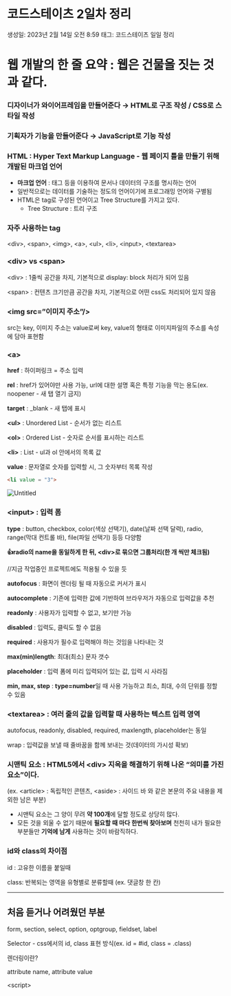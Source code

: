 # 코드스테이츠 2일차 정리

생성일: 2023년 2월 14일 오전 8:59
태그: 코드스테이츠 일일 정리

# 웹 개발의 한 줄 요약 : 웹은 건물을 짓는 것과 같다.

### 디자이너가 와이어프레임을 만들어준다 → HTML로 구조 작성 / CSS로 스타일 작성

### 기획자가 기능을 만들어준다 → JavaScript로 기능 작성

### HTML : Hyper Text Markup Language - 웹 페이지 틀을 만들기 위해 개발된 마크업 언어

- **마크업 언어** : 태그 등을 이용하여 문서나 데이터의 구조를 명시하는 언어
- 일반적으로는 데이터를 기술하는 정도의 언어이기에 프로그래밍 언어와 구별됨
- HTML은 tag로 구성된 언어이고 Tree Structure를 가지고 있다.
    - Tree Structure : 트리 구조

### 자주 사용하는 tag

<div\>, <span\>, <img\>, <a\>, <ul\>, <li\>, <input\>, <textarea\>

### <div\> vs <span\>

<div\> : 1줄씩 공간을 차지, 기본적으로 display: block 처리가 되어 있음

<span\> : 컨텐츠 크기만큼 공간을 차지, 기본적으로 어떤 css도 처리되어 있지 않음

### <img src=”이미지 주소”/>

src는 key, 이미지 주소는 value로써 key, value의 형태로 이미지파일의 주소를 속성에 담아 표현함

### <a\>

**href** : 하이퍼링크 = 주소 입력

**rel** : href가 있어야만 사용 가능, url에 대한 설명 혹은 특정 기능을 막는 용도(ex. noopener - 새 탭 열기 금지)

**target** : _blank - 새 탭에 표시

**<ul\>** : Unordered List - 순서가 없는 리스트

**<ol\>** : Ordered List - 숫자로 순서를 표시하는 리스트

**<li\>** : List - ul과 ol 안에서의 목록 값

**value** : 문자열로 숫자를 입력할 시, 그 숫자부터 목록 작성 

```html
<li value = "3">
```
![Untitled](https://user-images.githubusercontent.com/100808381/218663685-28d08546-f2bc-4ce6-858c-ce443f98142f.png)



### <input\> : 입력 폼

**type** : button, checkbox, color(색상 선택기), date(날짜 선택 달력), radio, range(막대 컨트롤 바), file(파일 선택기) 등등 다양함

**👍radio의 name을 동일하게 한 뒤, <div\>로 묶으면 그룹처리(한 개 씩만 체크됨)**

//지금 작업중인 프로젝트에도 적용될 수 있을 듯

**autofocus** : 화면이 렌더링 될 때 자동으로 커서가 표시

**autocomplete** : 기존에 입력한 값에 기반하여 브라우저가 자동으로 입력값을 추천

**readonly** : 사용자가 입력할 수 없고, 보기만 가능

**disabled** : 입력도, 클릭도 할 수 없음

**required** : 사용자가 필수로 입력해야 하는 것임을 나타내는 것

**max(min)length**: 최대(최소) 문자 갯수

**placeholder** : 입력 폼에 미리 입력되어 있는 값, 입력 시 사라짐

**min, max, step** : **type=number**일 때 사용 가능하고 최소, 최대, 수의 단위를 정할 수 있음

### <textarea\> : 여러 줄의 값을 입력할 때 사용하는 텍스트 입력 영역

autofocus, readonly, disabled, required, maxlength, placeholder는 동일

wrap : 입력값을 보낼 때 줄바꿈을 함께 보내는 것(데이터의 가시성 확보)

### **시맨틱 요소 : HTML5에서 <div\> 지옥을 해결하기 위해 나온 “의미를 가진 요소”이다.**

(ex. <article\> : 독립적인 콘텐츠, <aside\> : 사이드 바 와 같은 본문의 주요 내용을 제외한 남은 부분)

- 시맨틱 요소는 그 양이 무려 **약 100개**에 달할 정도로 상당히 많다.
- 모든 것을 외울 수 없기 때문에 **필요할 때 마다 한번씩 찾아보며** 천천히 내가 필요한 부분들만 **기억에 남게** 사용하는 것이 바람직하다.

### id와 class의 차이점

id : 고유한 이름을 붙일때

class: 반복되는 영역을 유형별로 분류할때 (ex. 댓글창 한 칸)

---

## 처음 듣거나 어려웠던 부분

form, section, select, option, optgroup, fieldset, label

Selector - css에서의 id, class 표현 방식(ex. id = #id, class = .class)

렌더링이란?

attribute name, attribute value

<script\>
